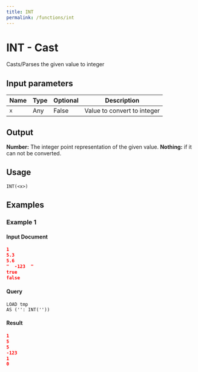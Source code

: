 ```yaml
---
title: INT
permalink: /functions/int
---
```


# INT - Cast

Casts/Parses the given value to integer

## Input parameters

| Name | Type | Optional | Description |
| --- | --- | --- | --- |
| `x` | Any | False | Value to convert to integer |

## Output

**Number:** The integer point representation of the given value.
**Nothing:** if it can not be converted.

## Usage

```joda
INT(<x>)
```

## Examples

### Example 1

#### Input Document
```json
1
5.3
5.6
"  -123  "
true
false
```


#### Query
```joda
LOAD tmp
AS ('': INT(''))
```
#### Result
```json
1
5
5
-123
1
0
```


